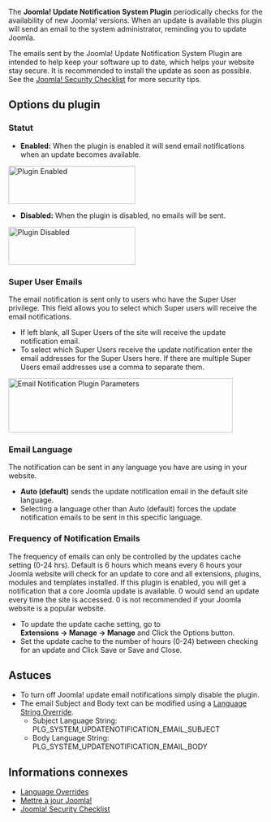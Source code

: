 <!-- Filename: J3.x:Plugin_Joomla_Update_Notification / Display title: Plugin Joomla Update Notification -->

The **Joomla! Update Notification System Plugin** periodically checks
for the availability of new Joomla! versions. When an update is
available this plugin will send an email to the system administrator,
reminding you to update Joomla.

The emails sent by the Joomla! Update Notification System Plugin are
intended to help keep your software up to date, which helps your website
stay secure. It is recommended to install the update as soon as
possible. See the [Joomla! Security
Checklist](https://docs.joomla.org/Security_Checklist/Joomla!_Setup "Security Checklist/Joomla! Setup")
for more security tips.

## Options du plugin

### Statut

- **Enabled:** When the plugin is enabled it will send email
  notifications when an update becomes available.

<img src="https://docs.joomla.org/images/6/62/Plugin-status-enabled.png"
class="thumbborder" decoding="async" data-file-width="250"
data-file-height="75" width="250" height="75" alt="Plugin Enabled" />

- **Disabled:** When the plugin is disabled, no emails will be sent.

<img
src="https://docs.joomla.org/images/2/28/Plugin-status-disabled.png"
class="thumbborder" decoding="async" data-file-width="250"
data-file-height="75" width="250" height="75" alt="Plugin Disabled" />

### Super User Emails

The email notification is sent only to users who have the Super User
privilege. This field allows you to select which Super users will
receive the email notifications.

- If left blank, all Super Users of the site will receive the update
  notification email.
- To select which Super Users receive the update notification enter the
  email addresses for the Super Users here. If there are multiple Super
  Users email addresses use a comma to separate them.

<img
src="https://docs.joomla.org/images/3/3d/Email-notification-plugin-params.png"
class="thumbborder" decoding="async" data-file-width="442"
data-file-height="107" width="442" height="107"
alt="Email Notification Plugin Parameters" />

### Email Language

The notification can be sent in any language you have are using in your
website.

- **Auto (default)** sends the update notification email in the default
  site language.
- Selecting a language other than Auto (default) forces the update
  notification emails to be sent in this specific language.

### Frequency of Notification Emails

The frequency of emails can only be controlled by the updates cache
setting (0-24 hrs). Default is 6 hours which means every 6 hours your
Joomla website will check for an update to core and all extensions,
plugins, modules and templates installed. If this plugin is enabled, you
will get a notification that a core Joomla update is available. 0 would
send an update every time the site is accessed. 0 is not recommended if
your Joomla website is a popular website.

- To update the update cache setting, go to
  **Extensions **→** Manage **→** Manage** and Click the Options button.
- Set the update cache to the number of hours (0-24) between checking
  for an update and Click Save or Save and Close.

## Astuces

- To turn off Joomla! update email notifications simply disable the
  plugin.
- The email Subject and Body text can be modified using a [Language
  String
  Override](https://docs.joomla.org/J3.x:Language_Overrides_in_Joomla "Special:MyLanguage/J3.x:Language Overrides in Joomla").
  - Subject Language String: PLG_SYSTEM_UPDATENOTIFICATION_EMAIL_SUBJECT
  - Body Language String: PLG_SYSTEM_UPDATENOTIFICATION_EMAIL_BODY

## Informations connexes

- [Language
  Overrides](https://docs.joomla.org/J3.x:Language_Overrides_in_Joomla "Special:MyLanguage/J3.x:Language Overrides in Joomla")
- [Mettre à jour
  Joomla!](https://docs.joomla.org/J3.x:Updating_Joomla_(Update_Method) "Special:MyLanguage/J3.x:Updating Joomla (Update Method)")
- [Joomla! Security
  Checklist](https://docs.joomla.org/Security_Checklist/Joomla!_Setup "Special:MyLanguage/Security Checklist/Joomla! Setup")
